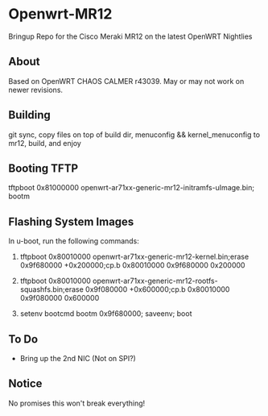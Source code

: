 Openwrt-MR12
============

Bringup Repo for the Cisco Meraki MR12 on the latest OpenWRT Nightlies


About
-----
Based on OpenWRT CHAOS CALMER r43039. May or may not work on newer revisions.

Building
--------
git sync, copy files on top of build dir, menuconfig && kernel_menuconfig to mr12, build, and enjoy

Booting TFTP
-------
tftpboot 0x81000000 openwrt-ar71xx-generic-mr12-initramfs-uImage.bin; bootm

Flashing System Images
-------
In u-boot, run the following commands:

1. tftpboot 0x80010000 openwrt-ar71xx-generic-mr12-kernel.bin;erase 0x9f680000 +0x200000;cp.b 0x80010000 0x9f680000 0x200000

2. tftpboot 0x80010000 openwrt-ar71xx-generic-mr12-rootfs-squashfs.bin;erase 0x9f080000 +0x600000;cp.b 0x80010000 0x9f080000 0x600000

3. setenv bootcmd bootm 0x9f680000; saveenv; boot

To Do
-----
* Bring up the 2nd NIC (Not on SPI?)

Notice
------
No promises this won't break everything!